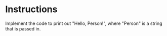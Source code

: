 # Instructions

Implement the code to print out "Hello, Person!", where "Person" is a string that is passed in.